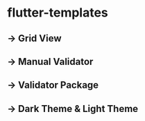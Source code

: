 # flutter-templates
## -> Grid View
## -> Manual Validator
## -> Validator Package
## -> Dark Theme & Light Theme
